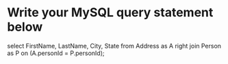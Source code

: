 # Write your MySQL query statement below

select FirstName, LastName, City, State
from Address as A
right join Person as P on (A.personId = P.personId);
